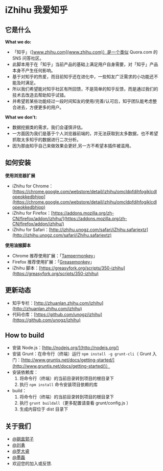 # iZhihu 我爱知乎

## 它是什么

**What we do:**

- 「知乎」（[www.zhihu.com](www.zhihu.com)）是一个类似 Quora.com 的 SNS 问答社区。
- 此脚本用于在「知乎」当前产品的基础上满足用户自身需要，对「知乎」产品本身不产生任何影响。
- 基于对知乎的热爱，而目前知乎还在进化中，一些知友广泛需求的小功能还不能及时满足。
- 所以我们希望能对知乎社区有所回馈，不是简单的知乎反馈，而是通过我们的技术去改造去帮助知乎试错。
- 并希望若某些功能经过一段时间知友的使用/完善/认可后，知乎团队能考虑整合进去，方便更多的用户。

**What we don't:**

- 数据挖掘类的需求，我们会谨慎评估。
- 一方面因为我们是基于个人浏览器前端的，并无法获取到太多数据，也不希望抓取太多知乎的数据进行二次分析。
- 因为那由知乎自己来做效果会更好,另一方不希望本插件被滥用。


## 如何安装

**使用浏览器扩展**

- iZhihu for Chrome：[https://chrome.google.com/webstore/detail/izhihu/omcldpfdihfogiklcdlopeokkedbhjop](https://chrome.google.com/webstore/detail/izhihu/omcldpfdihfogiklcdlopeokkedbhjop) 
- iZhihu for Firefox：[https://addons.mozilla.org/zh-CN/firefox/addon/izhihu/](https://addons.mozilla.org/zh-CN/firefox/addon/izhihu/) 
- iZhihu for Safari：[http://izhihu.unogz.com/safari/iZhihu.safariextz](http://izhihu.unogz.com/safari/iZhihu.safariextz) 

**使用油猴脚本**

- Chrome 推荐使用扩展：「[Tampermonkey](https://chrome.google.com/webstore/detail/dhdgffkkebhmkfjojejmpbldmpobfkfo)」
- Firefox 推荐使用扩展：「[Greasemonkey](https://addons.mozilla.org/en-US/firefox/addon/greasemonkey/)」
- iZhihu 脚本：[https://greasyfork.org/scripts/350-izhihu](https://greasyfork.org/scripts/350-izhihu) 

## 更新动态

- 知乎专栏：[http://zhuanlan.zhihu.com/izhihu](http://zhuanlan.zhihu.com/izhihu)
- 代码仓库：[https://github.com/unogz/izhihu](https://github.com/unogz/izhihu)

## How to build

- 安装 Node.js：[http://nodejs.org/](http://nodejs.org/)
- 安装 Grunt：在命令行（终端）运行 `npm install -g grunt-cli`（ Grunt 入门：[http://www.gruntjs.net/docs/getting-started/](http://www.gruntjs.net/docs/getting-started/)）
- 安装依赖库：
	1. 将命令行（终端）的当前目录转到项目的根目录下
	2. 执行 `npm install` 命令安装项目依赖的库
- build：
	1. 将命令行（终端）的当前目录转到项目的根目录下
	2. 执行 `grunt buildall`（更多配置请查看 grunt/config.js ）
	3. 生成内容位于 dist 目录下

## 关于我们

- [@钢盅郭子](http://www.zhihu.com/people/unogzx)
- [@刘勇](http://www.zhihu.com/people/liuyong25)
- [@罗大睿](http://www.zhihu.com/people/luoxr)
- [@墨磊](http://www.zhihu.com/people/morlay)
- 欢迎您的加入或反馈.
